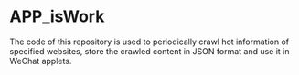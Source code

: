 # APP_isWork
The code of this repository is used to periodically crawl hot information of specified websites, store the crawled content in JSON format and use it in WeChat applets.
